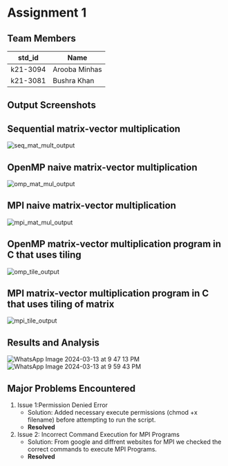 # Assignment 1
## Team Members
|std_id|Name|
|--------|-|
|k21-3094|Arooba Minhas|
|k21-3081|Bushra Khan|

## Output Screenshots
## Sequential matrix-vector multiplication
![seq_mat_mult_output](https://github.com/NUCES-Khi/matrixtimesvector-ab/assets/123465638/dea46fea-4ec5-4e29-a879-680523f05a2f)

## OpenMP naive matrix-vector multiplication
![omp_mat_mul_output](https://github.com/NUCES-Khi/matrixtimesvector-ab/assets/123465638/2495082f-4282-48ca-ab45-0e748d04a34d)

## MPI naive matrix-vector multiplication
![mpi_mat_mul_output](https://github.com/NUCES-Khi/matrixtimesvector-ab/assets/123465638/e1f000f7-9ea0-402f-99e0-6832063efd24)

## OpenMP matrix-vector multiplication program in C that uses tiling
![omp_tile_output](https://github.com/NUCES-Khi/matrixtimesvector-ab/assets/123465638/7e0be492-3710-4046-abbd-8761b02c5b36)

## MPI matrix-vector multiplication program in C that uses tiling of matrix
![mpi_tile_output](https://github.com/NUCES-Khi/matrixtimesvector-ab/assets/123465638/d65b770b-f156-4640-b840-bade0821add1)


## Results and Analysis
![WhatsApp Image 2024-03-13 at 9 47 13 PM](https://github.com/NUCES-Khi/matrixtimesvector-ab/assets/123465638/8434b8d1-4826-4c9d-b4b8-9180777de9fb)
![WhatsApp Image 2024-03-13 at 9 59 43 PM](https://github.com/NUCES-Khi/matrixtimesvector-ab/assets/123465638/8558bbfc-36ee-4ec5-9833-a347fe4e95ee)


## Major Problems Encountered
1. Issue 1:Permission Denied Error
   - Solution: Added necessary execute permissions (chmod +x filename) before attempting to run the script.
    - **Resolved**
3. Issue 2: Incorrect Command Execution for MPI Programs
    - Solution: From google and diffrent websites for  MPI we checked the correct commands to execute MPI Programs.
    - **Resolved**

